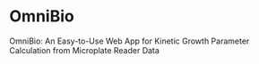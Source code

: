 # OmniBio
OmniBio: An Easy-to-Use Web App for Kinetic Growth Parameter Calculation from Microplate Reader Data

